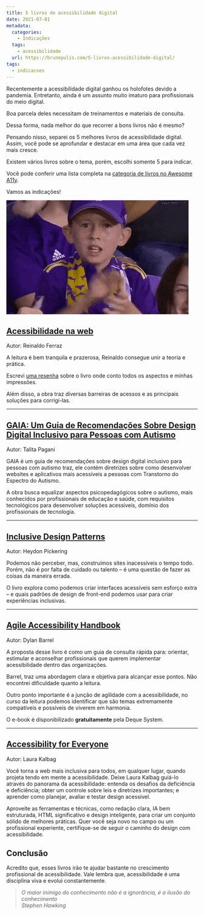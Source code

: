 ```yaml
---
title: 5 livros de acessibilidade digital
date: 2021-07-01
metadata:
  categories:
    - Indicações
  tags:
    - acessibilidade
  url: https://brunopulis.com/5-livros-acessibilidade-digital/
tags:
  - indicacoes
---
```

Recentemente a acessibilidade digital ganhou os holofotes devido a pandemia. Entretanto, ainda é um assunto muito imaturo para profissionais do meio digital.

Boa parcela deles necessitam de treinamentos e materiais de consulta.

Dessa forma, nada melhor do que recorrer a bons livros não é mesmo?

Pensando nisso, separei os 5 melhores livros de acessibilidade digital. Assim, você pode se aprofundar e destacar em uma área que cada vez mais cresce.

Existem vários livros sobre o tema, porém, escolhi somente 5 para indicar.

Você pode conferir uma lista completa na [categoria de livros no Awesome A11y](https://github.com/brunopulis/awesome-a11y/blob/main/topics/books.md).

Vamos as indicações!

![Garoto comemorando na arquibancada de um time de futebol. Ele está vestido com uma blusa azul e boné. Gesticula com as mãos vibrando e dizendo &quot;Sim, vamos lá&quot;](assets/giphy-eTCG7VVmzFFg.gif)

## [Acessibilidade na web](https://amzn.to/3MlXvVo)

Autor: Reinaldo Ferraz

A leitura é bem tranquila e prazerosa, Reinaldo consegue unir a teoria e prática.  

Escrevi [uma resenha](https://brunopulis.com/acessibilidade-web/) sobre o livro onde conto todos os aspectos e minhas impressões.  

Além disso, a obra traz diversas barreiras de acessos e as principais soluções para corrigí-las.

* * *

## [GAIA: Um Guia de Recomendações Sobre Design Digital Inclusivo para Pessoas com Autismo](https://amzn.to/3rOOZFb)

Autor: Talita Pagani  

GAIA é um guia de recomendações sobre design digital inclusivo para pessoas com autismo traz, ele contém diretrizes sobre como desenvolver websites e aplicativos mais acessíveis a pessoas com Transtorno do Espectro do Autismo.  

A obra busca equalizar aspectos psicopedagógicos sobre o autismo, mais conhecidos por profissionais de educação e saúde, com requisitos tecnológicos para desenvolver soluções acessíveis, domínio dos profissionais de tecnologia.

* * *

## [Inclusive Design Patterns](https://amzn.to/3rMryfG)

Autor: Heydon Pickering

Podemos não perceber, mas, construímos sites inacessíveis o tempo todo. Porém, não é por falta de cuidado ou talento – é uma questão de fazer as coisas da maneira errada.  

O livro explora como podemos criar interfaces acessíveis sem esforço extra – e quais padrões de design de front-end podemos usar para criar experiências inclusivas.

* * *

## [Agile Accessibility Handbook](https://accessibility.deque.com/agile-accessibility-handbook)

Autor: Dylan Barrel  

A proposta desse livro é como um guia de consulta rápida para: orientar, estimular e aconselhar profissionais que querem implementar acessibilidade dentro das organizações.  

Barrel, traz uma abordagem clara e objetiva para alcançar esse pontos. Não encontrei dificuldade quanto a leitura.  

Outro ponto importante é a junção de agilidade com a acessibilidade, no curso da leitura podemos identificar que são temas extremamente compatíveis e possíveis de viverem em harmonia.

O e-book é disponibilizado **gratuitamente** pela Deque System.

* * *

## [Accessibility for Everyone](https://amzn.to/3TflZBV)

Autor: Laura Kalbag  

Você torna a web mais inclusiva para todos, em qualquer lugar, quando projeta tendo em mente a acessibilidade. Deixe Laura Kalbag guiá-lo através do panorama da acessibilidade: entenda os desafios da deficiência e deficiência; obter um controle sobre leis e diretrizes importantes; e aprender como planejar, avaliar e testar design acessível.  

Aproveite as ferramentas e técnicas, como redação clara, IA bem estruturada, HTML significativo e design inteligente, para criar um conjunto sólido de melhores práticas. Quer você seja novo no campo ou um profissional experiente, certifique-se de seguir o caminho do design com acessibilidade.

## Conclusão

Acredito que, esses livros irão te ajudar bastante no crescimento profissional de acessibilidade. Vale lembra que, acessibilidade é uma disciplina viva e evolui constantemente.  

> <cite>O maior inimigo do conhecimento não é a ignorância, é a ilusão do conhecimento<br>Stephen Hawking</cite>
